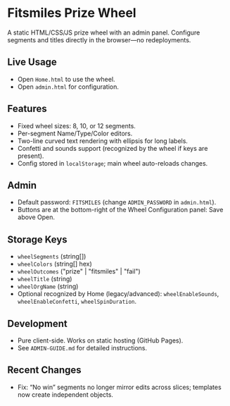 # Fitsmiles Prize Wheel

A static HTML/CSS/JS prize wheel with an admin panel. Configure segments and titles directly in the browser—no redeployments.

## Live Usage
- Open `Home.html` to use the wheel.
- Open `admin.html` for configuration.

## Features
- Fixed wheel sizes: 8, 10, or 12 segments.
- Per-segment Name/Type/Color editors.
- Two-line curved text rendering with ellipsis for long labels.
- Confetti and sounds support (recognized by the wheel if keys are present).
- Config stored in `localStorage`; main wheel auto-reloads changes.

## Admin
- Default password: `FITSMILES` (change `ADMIN_PASSWORD` in `admin.html`).
- Buttons are at the bottom-right of the Wheel Configuration panel: Save above Open.

## Storage Keys
- `wheelSegments` (string[])
- `wheelColors` (string[] hex)
- `wheelOutcomes` ("prize" | "fitsmiles" | "fail")
- `wheelTitle` (string)
- `wheelOrgName` (string)
- Optional recognized by Home (legacy/advanced): `wheelEnableSounds`, `wheelEnableConfetti`, `wheelSpinDuration`.

## Development
- Pure client-side. Works on static hosting (GitHub Pages).
- See `ADMIN-GUIDE.md` for detailed instructions.

## Recent Changes
- Fix: “No win” segments no longer mirror edits across slices; templates now create independent objects.
